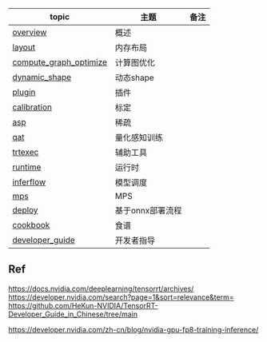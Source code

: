 
|**topic**                       | **主题**| **备注**   |      
|    ---                         | --- |     --- |          
|[overview](./overview.md)       |概述  |   |            
|[layout](./layout/readme.md)    |内存布局|      |            
|[compute_graph_optimize](./compute_graph_optimize/readme.md)    |计算图优化|   |             
|[dynamic_shape](./dynamic_shape/readme.md)  |动态shape |     |         
|[plugin](./plugin/readme.md)    |插件  |      |           
|[calibration](./calibration/readme.md)  |标定 |    |                
|[asp](./asp/readme.md)          |稀疏 |        |         
|[qat](./qat/readme.md)          |量化感知训练 |      |           
|[trtexec](./trtexec/readme.md)     |辅助工具 |     |           
|[runtime](./runtime/readme.md)     |运行时|        
|[inferflow](./inferflow/readme.md) |模型调度|      |         
|[mps](./device-benchmark-mps/readme.md)| MPS|  |    
|[deploy](./deploy/readme.md)       |基于onnx部署流程 | |   
|[cookbook](https://github.com/lix19937/trt-samples-for-hackathon-cn/blob/master/cookbook/) |食谱|      |         
|[developer_guide](./developer_guide/README.md)                  |开发者指导|      |           

    
## Ref    
https://docs.nvidia.com/deeplearning/tensorrt/archives/   
https://developer.nvidia.com/search?page=1&sort=relevance&term=   
https://github.com/HeKun-NVIDIA/TensorRT-Developer_Guide_in_Chinese/tree/main    

https://developer.nvidia.com/zh-cn/blog/nvidia-gpu-fp8-training-inference/
